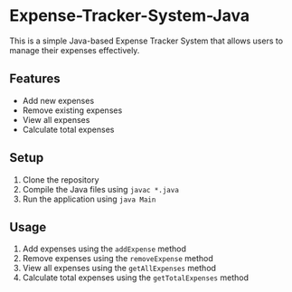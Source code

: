 # Expense-Tracker-System-Java
This is a simple Java-based Expense Tracker System that allows users to manage their expenses effectively.

## Features
- Add new expenses
- Remove existing expenses
- View all expenses
- Calculate total expenses

## Setup
1. Clone the repository
2. Compile the Java files using `javac *.java`
3. Run the application using `java Main`

## Usage
1. Add expenses using the `addExpense` method
2. Remove expenses using the `removeExpense` method
3. View all expenses using the `getAllExpenses` method
4. Calculate total expenses using the `getTotalExpenses` method
